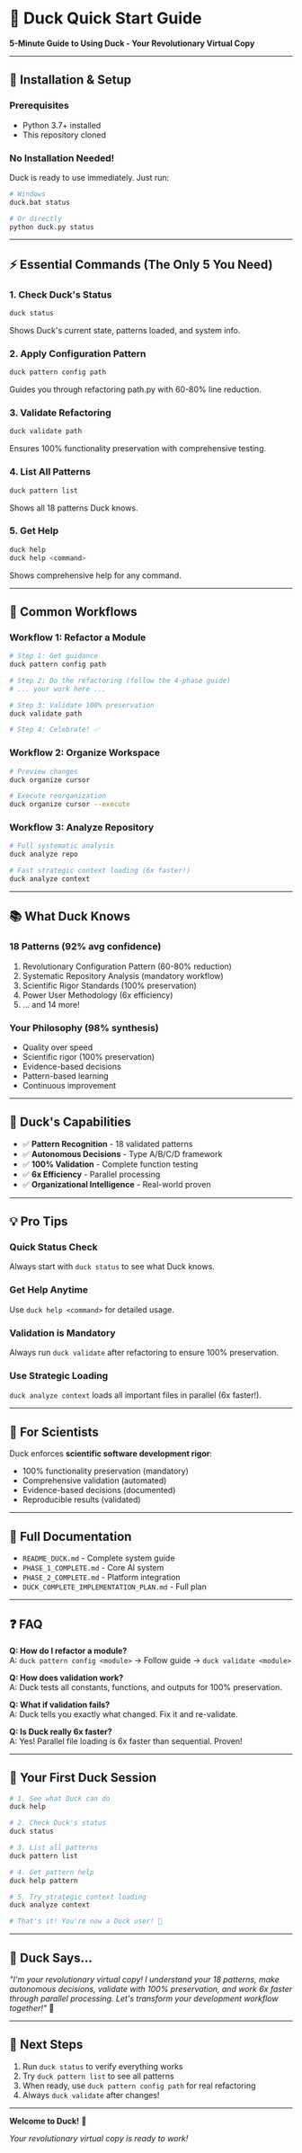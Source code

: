 # 🦆 Duck Quick Start Guide

**5-Minute Guide to Using Duck - Your Revolutionary Virtual Copy**

---

## 🚀 Installation & Setup

### **Prerequisites**
- Python 3.7+ installed
- This repository cloned

### **No Installation Needed!**
Duck is ready to use immediately. Just run:

```bash
# Windows
duck.bat status

# Or directly
python duck.py status
```

---

## ⚡ Essential Commands (The Only 5 You Need)

### **1. Check Duck's Status**
```bash
duck status
```
Shows Duck's current state, patterns loaded, and system info.

### **2. Apply Configuration Pattern**
```bash
duck pattern config path
```
Guides you through refactoring path.py with 60-80% line reduction.

### **3. Validate Refactoring**
```bash
duck validate path
```
Ensures 100% functionality preservation with comprehensive testing.

### **4. List All Patterns**
```bash
duck pattern list
```
Shows all 18 patterns Duck knows.

### **5. Get Help**
```bash
duck help
duck help <command>
```
Shows comprehensive help for any command.

---

## 🎯 Common Workflows

### **Workflow 1: Refactor a Module**
```bash
# Step 1: Get guidance
duck pattern config path

# Step 2: Do the refactoring (follow the 4-phase guide)
# ... your work here ...

# Step 3: Validate 100% preservation
duck validate path

# Step 4: Celebrate! ✅
```

### **Workflow 2: Organize Workspace**
```bash
# Preview changes
duck organize cursor

# Execute reorganization
duck organize cursor --execute
```

### **Workflow 3: Analyze Repository**
```bash
# Full systematic analysis
duck analyze repo

# Fast strategic context loading (6x faster!)
duck analyze context
```

---

## 📚 What Duck Knows

### **18 Patterns** (92% avg confidence)
1. Revolutionary Configuration Pattern (60-80% reduction)
2. Systematic Repository Analysis (mandatory workflow)
3. Scientific Rigor Standards (100% preservation)
4. Power User Methodology (6x efficiency)
5. ... and 14 more!

### **Your Philosophy** (98% synthesis)
- Quality over speed
- Scientific rigor (100% preservation)
- Evidence-based decisions
- Pattern-based learning
- Continuous improvement

---

## 🦆 Duck's Capabilities

- ✅ **Pattern Recognition** - 18 validated patterns
- ✅ **Autonomous Decisions** - Type A/B/C/D framework
- ✅ **100% Validation** - Complete function testing
- ✅ **6x Efficiency** - Parallel processing
- ✅ **Organizational Intelligence** - Real-world proven

---

## 💡 Pro Tips

### **Quick Status Check**
Always start with `duck status` to see what Duck knows.

### **Get Help Anytime**
Use `duck help <command>` for detailed usage.

### **Validation is Mandatory**
Always run `duck validate` after refactoring to ensure 100% preservation.

### **Use Strategic Loading**
`duck analyze context` loads all important files in parallel (6x faster!).

---

## 🔬 For Scientists

Duck enforces **scientific software development rigor**:
- 100% functionality preservation (mandatory)
- Comprehensive validation (automated)
- Evidence-based decisions (documented)
- Reproducible results (validated)

---

## 📖 Full Documentation

- `README_DUCK.md` - Complete system guide
- `PHASE_1_COMPLETE.md` - Core AI system
- `PHASE_2_COMPLETE.md` - Platform integration
- `DUCK_COMPLETE_IMPLEMENTATION_PLAN.md` - Full plan

---

## ❓ FAQ

**Q: How do I refactor a module?**  
A: `duck pattern config <module>` → Follow guide → `duck validate <module>`

**Q: How does validation work?**  
A: Duck tests all constants, functions, and outputs for 100% preservation.

**Q: What if validation fails?**  
A: Duck tells you exactly what changed. Fix it and re-validate.

**Q: Is Duck really 6x faster?**  
A: Yes! Parallel file loading is 6x faster than sequential. Proven!

---

## 🎯 Your First Duck Session

```bash
# 1. See what Duck can do
duck help

# 2. Check Duck's status
duck status

# 3. List all patterns
duck pattern list

# 4. Get pattern help
duck help pattern

# 5. Try strategic context loading
duck analyze context

# That's it! You're now a Duck user! 🦆
```

---

## 🦆 Duck Says...

*"I'm your revolutionary virtual copy! I understand your 18 patterns, make autonomous decisions, validate with 100% preservation, and work 6x faster through parallel processing. Let's transform your development workflow together!"* 🦆

---

## 🚀 Next Steps

1. Run `duck status` to verify everything works
2. Try `duck pattern list` to see all patterns
3. When ready, use `duck pattern config path` for real refactoring
4. Always `duck validate` after changes!

---

**Welcome to Duck!** 🦆

*Your revolutionary virtual copy is ready to work!*

